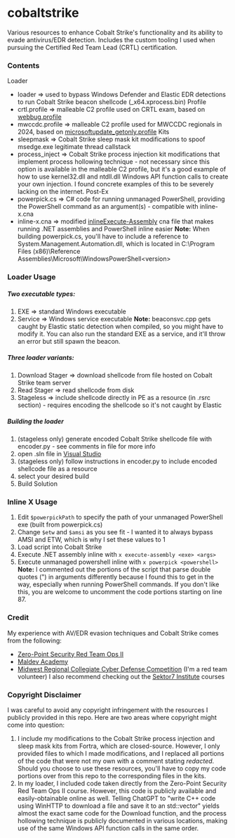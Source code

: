 # cobaltstrike
Various resources to enhance Cobalt Strike's functionality and its ability to evade antivirus/EDR detection. Includes the custom tooling I used when pursuing the Certified Red Team Lead (CRTL) certification.

### Contents
Loader
- loader ⇒ used to bypass Windows Defender and Elastic EDR detections to run Cobalt Strike beacon shellcode (<protocol>_x64.xprocess.bin)
Profile
- crtl.profile ⇒ malleable C2 profile used on CRTL exam, based on [webbug.profile](https://github.com/Cobalt-Strike/Malleable-C2-Profiles/blob/master/normal/webbug.profile)
- mwccdc.profile ⇒ malleable C2 profile used for MWCCDC regionals in 2024, based on [microsoftupdate_getonly.profile](https://github.com/Cobalt-Strike/Malleable-C2-Profiles/blob/master/normal/microsoftupdate_getonly.profile)
Kits
- sleepmask ⇒ Cobalt Strike sleep mask kit modifications to spoof msedge.exe legitimate thread callstack
- process_inject ⇒ Cobalt Strike process injection kit modifications that implement process hollowing technique - not necessary since this option is available in the malleable C2 profile, but it's a good example of how to use kernel32.dll and ntdll.dll Windows API function calls to create your own injection. I found concrete examples of this to be severely lacking on the internet.
Post-Ex
- powerpick.cs ⇒ C# code for running unmanaged PowerShell, providing the PowerShell command as an argument(s) - compatible with inline-x.cna
- inline-x.cna ⇒ modified [inlineExecute-Assembly](https://github.com/anthemtotheego/InlineExecute-Assembly) cna file that makes running .NET assemblies and PowerShell inline easier
**Note:** When building powerpick.cs, you'll have to include a reference to System.Management.Automation.dll, which is located in C:\Program Files (x86)\Reference Assemblies\Microsoft\WindowsPowerShell\<version>

### Loader Usage
##### Two executable types:
1. EXE ⇒ standard Windows executable
2. Service ⇒ Windows service executable
**Note:** beaconsvc.cpp gets caught by Elastic static detection when compiled, so you might have to modify it. You can also run the standard EXE as a service, and it'll throw an error but still spawn the beacon.
##### Three loader variants:
1. Download Stager ⇒ download shellcode from file hosted on Cobalt Strike team server
2. Read Stager ⇒ read shellcode from disk
3. Stageless ⇒ include shellcode directly in PE as a resource (in .rsrc section) - requires encoding the shellcode so it's not caught by Elastic
##### Building the loader
1. (stageless only) generate encoded Cobalt Strike shellcode file with encoder.py - see comments in file for more info
2. open .sln file in [Visual Studio](https://visualstudio.microsoft.com/free-developer-offers/)
3. (stageless only) follow instructions in encoder.py to include encoded shellcode file as a resource
4. select your desired build
5. Build Solution

### Inline X Usage
1. Edit `$powerpickPath` to specify the path of your unmanaged PowerShell exe (built from powerpick.cs)
2. Change `$etw` and `$amsi` as you see fit - I wanted it to always bypass AMSI and ETW, which is why I set these values to 1
3. Load script into Cobalt Strike
4. Execute .NET assembly inline with `x execute-assembly <exe> <args>`
5. Execute unmanaged powershell inline with `x powerpick <powershell>`
**Note:** I commented out the portions of the script that parse double quotes (") in arguments differently because I found this to get in the way, especially when running PowerShell commands. If you don't like this, you are welcome to uncomment the code portions starting on line 87.

### Credit
My experience with AV/EDR evasion techniques and Cobalt Strike comes from the following:
- [Zero-Point Security Red Team Ops II](https://training.zeropointsecurity.co.uk/courses/red-team-ops-ii)
- [Maldev Academy](https://maldevacademy.com)
- [Midwest Regional Collegiate Cyber Defense Competition](https://www.cssia.org/mwccdc/) (I'm a red team volunteer)
I also recommend checking out the [Sektor7 Institute](https://institute.sektor7.net) courses

### Copyright Disclaimer
I was careful to avoid any copyright infringement with the resources I publicly provided in this repo. Here are two areas where copyright might come into question:
1. I include my modifications to the Cobalt Strike process injection and sleep mask kits from Fortra, which are closed-source. However, I only provided files to which I made modifications, and I replaced all portions of the code that were not my own with a comment stating *redacted*. Should you choose to use these resources, you'll have to copy my code portions over from this repo to the corresponding files in the kits.
2. In my loader, I included code taken directly from the Zero-Point Security Red Team Ops II course. However, this code is publicly available and easily-obtainable online as well. Telling ChatGPT to "write C++ code using WinHTTP to download a file and save it to an std::vector<BYTE>" yields almost the exact same code for the Download function, and the process hollowing technique is publicly documented in various locations, making use of the same Windows API function calls in the same order.
